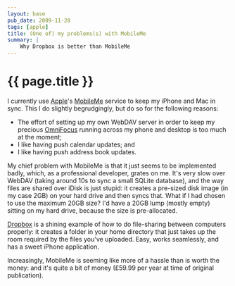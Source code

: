 ```yaml
---
layout: base
pub_date: 2009-11-28
tags: [apple]
title: (One of) my problems(s) with MobileMe
summary: |
    Why Dropbox is better than MobileMe
---
```


{{ page.title }}
================

I currently use [Apple][0]'s [MobileMe][1] service to keep my iPhone and
Mac in sync. This I do slightly begrudgingly, but do so for the
following reasons:

[0]: http://www.apple.com/
[1]: http://www.me.com/

* The effort of setting up my own WebDAV server in order to keep my
  precious [OmniFocus][2] running across my phone and desktop is too much
  at the moment;
* I like having push calendar updates; and
* I like having push address book updates.

[2]: http://www.omnigroup.com/products/omnifocus/

My chief problem with MobileMe is that it just seems to be implemented
badly, which, as a professional developer, grates on me. It's very slow
over WebDAV (taking around 10s to sync a small SQLite database), and the
way files are shared over iDisk is just stupid: it creates a pre-sized
disk image (in my case 2GB) on your hard drive and then syncs that. What
if I had chosen to use the maximum 20GB size? I'd have a 20GB lump
(mostly empty) sitting on my hard drive, because the size is
pre-allocated.

[Dropbox][3] is a shining example of how to do file-sharing between
computers properly: it creates a folder in your home directory that just
takes up the room required by the files you've uploaded. Easy, works
seamlessly, and has a sweet iPhone application.

[3]: http://dropbox.com/

Increasingly, MobileMe is seeming like more of a hassle than is worth
the money: and it's quite a bit of money (£59.99 per year at time of
original publication).
